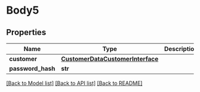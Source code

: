 # Body5

## Properties
Name | Type | Description | Notes
------------ | ------------- | ------------- | -------------
**customer** | [**CustomerDataCustomerInterface**](CustomerDataCustomerInterface.md) |  | 
**password_hash** | **str** |  | [optional] 

[[Back to Model list]](../README.md#documentation-for-models) [[Back to API list]](../README.md#documentation-for-api-endpoints) [[Back to README]](../README.md)



